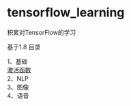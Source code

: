 # tensorflow_learning

积累对TensorFlow的学习

基于1.8
目录

1、基础<br>
[激活函数<br>](https://github.com/Luka0612/tensorflow_learning/blob/master/basic/activation_function.ipynb)
2、NLP<br>
3、图像<br>
4、语音<br>
